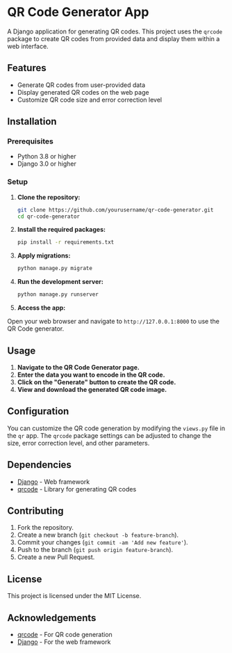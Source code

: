 # QR Code Generator App

A Django application for generating QR codes. This project uses the `qrcode` package to create QR codes from provided data and display them within a web interface.

## Features

- Generate QR codes from user-provided data
- Display generated QR codes on the web page
- Customize QR code size and error correction level

## Installation

### Prerequisites

- Python 3.8 or higher
- Django 3.0 or higher

### Setup

1. **Clone the repository:**

   ```bash
   git clone https://github.com/yourusername/qr-code-generator.git
   cd qr-code-generator
   ```

2. **Install the required packages:**

   ```bash
   pip install -r requirements.txt
   ```

3. **Apply migrations:**

   ```bash
   python manage.py migrate
   ```

4. **Run the development server:**

   ```bash
   python manage.py runserver
   ```

5. **Access the app:**

Open your web browser and navigate to `http://127.0.0.1:8000` to use the QR Code generator.

## Usage

1. **Navigate to the QR Code Generator page.**
2. **Enter the data you want to encode in the QR code.**
3. **Click on the "Generate" button to create the QR code.**
4. **View and download the generated QR code image.**

## Configuration

You can customize the QR code generation by modifying the `views.py` file in the `qr` app. The `qrcode` package settings can be adjusted to change the size, error correction level, and other parameters.

## Dependencies

- [Django](https://www.djangoproject.com/) - Web framework
- [qrcode](https://pypi.org/project/qrcode/) - Library for generating QR codes

## Contributing

1. Fork the repository.
2. Create a new branch (`git checkout -b feature-branch`).
3. Commit your changes (`git commit -am 'Add new feature'`).
4. Push to the branch (`git push origin feature-branch`).
5. Create a new Pull Request.

## License

This project is licensed under the MIT License.

## Acknowledgements

- [qrcode](https://pypi.org/project/qrcode/) - For QR code generation
- [Django](https://www.djangoproject.com/) - For the web framework
